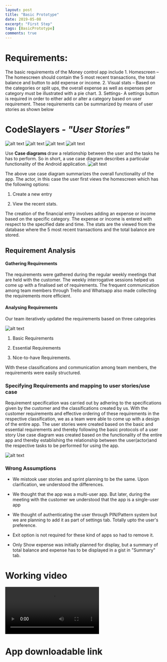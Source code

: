```yaml
---
layout: post
title: "Basic Prototype"
date: 2019-05-08
excerpt: "First Step"
tags: [BasicPrototype]
comments: true
---
```


<h1><b>Requirements:</b></h1>
The basic requirements of the Money control app include
1. Homescreen – The homescreen should contain the 5 most recent transactions, the total balance and  button to add expense or income.
2. Visual stats – Based on the categories or split ups, the overall expense as well as expenses per category must be illustrated with a pie chart.
3. Settings- A settings button is required in order to either add or alter a category based on user requirement.
These requirements can be summarized by means of user stories as shown below

<h1><b>CodeSlayers</b><i> - "User Stories"</i></h1>

![alt text](https://github.com/DBSE-teaching/isee2019-CodeSlayers/blob/master/docs/images/user%20stry1.png)
![alt text](https://github.com/DBSE-teaching/isee2019-CodeSlayers/blob/master/docs/images/user%20stry2.1.png)
![alt text](https://github.com/DBSE-teaching/isee2019-CodeSlayers/blob/master/docs/images/user%20stry%202.2.png)
![alt text](https://github.com/DBSE-teaching/isee2019-CodeSlayers/blob/master/docs/images/user%20stry%203.png)


Use <b>Case diagrams </b> draw a relationship between the user and the tasks he has to perform. So in short, a use case diagram describes a particular functionality of the Android application.
![alt text](https://github.com/DBSE-teaching/isee2019-CodeSlayers/blob/master/docs/images/usercase.png)

The above use case diagram summarizes the overall  functionality of the app. The actor, in this case the user first views the homescreen which has the following options:
1. Create a new entry

2. View the recent stats.

The creation of the financial entry involves adding an expense or income based on the specific category. The expense or income is entered with respect to the specified date and time.
The stats are the viewed from the database where the 5 most recent transactions and the total balance are stored.

<h2><b>Requirement Analysis</b></h2>

<h4><b>Gathering Requirements</b></h4>
The requirements were gathered  during the regular weekly meetings that are held with the customer. The weekly interrogative sessions helped us come up with a finalised set of requirements. The frequent communication among team members through Trello and Whatsapp also made collecting the requirements more efficient.

<h4><b>Analysing Requirements </b></h4>
Our team iteratively updated the requirements based on three categories

![alt text](https://github.com/DBSE-teaching/isee2019-CodeSlayers/blob/master/docs/images/req.png)






1. Basic Requirements

2. Essential Requirements

3. Nice-to-have Requirements.

With these classifications and communication among team members, the requirements were easily structured.

<h3><b>Specifying Requirements and mapping to user stories/use case </b></h3>
Requirement specification was carried out by adhering to the specifications given by the customer and the classifications created by us. With the customer requirements and effective ordering of these requirements in the respective classification, we as a team were able to come up with a design of the entire app. The user stories were created based on the basic and essential requirements and thereby following the basic protocols of a user story
Use case diagram was created based on the functionality of the entire app and thereby establishing the relationship between the user(actor)and the respective tasks to be performed for using the app.

![alt text](https://github.com/DBSE-teaching/isee2019-CodeSlayers/blob/master/docs/images/story.png)

<h3><b>Wrong Assumptions</b></h3>

* We mistook user stories and sprint planning to be the same. Upon clarification, we understood the differences.

* We thought that the app was a multi-user app. But later, during the meeting with the customer we understood that the app is a single-user app

* We thought of authenticating the user through PIN/Pattern system but we are planning to add it as part of settings tab.
Totally upto the user's preference.

* Exit option is not required for these kind of apps so had to remove it.

* Only Show expense was initially planned for display, but a summary of total balance and expense has to be displayed in a gist in "Summary" tab.

<h1> Working video </h1>

![alt text](https://github.com/DBSE-teaching/isee2019-CodeSlayers/blob/master/docs/images/working.mp4)

<h1>App downloadable link </h1>










